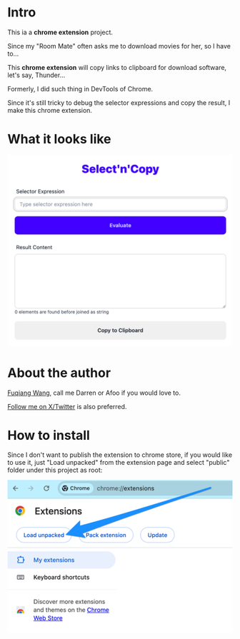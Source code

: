 # Intro

This ia a **chrome extension** project.

Since my "Room Mate" often asks me to download movies for her, so I have to...

This **chrome extension** will copy links to clipboard for download software, let's say, Thunder... 

Formerly, I did such thing in DevTools of Chrome.

Since it's still tricky to debug the selector expressions and copy the result, I make this chrome extension.

# What it looks like

![](images/screenshot.jpg)


# About the author

[Fuqiang Wang](https://afoo.me/), call me Darren or Afoo if you would love to. 

[Follow me on X/Twitter](https://twitter.com/fujohnwang) is also preferred.



# How to install

Since I don't want to publish the extension to chrome store, if you would like to use it, just "Load unpacked" from the extension page and select "public" folder under this project as root:

![](images/install.png)



